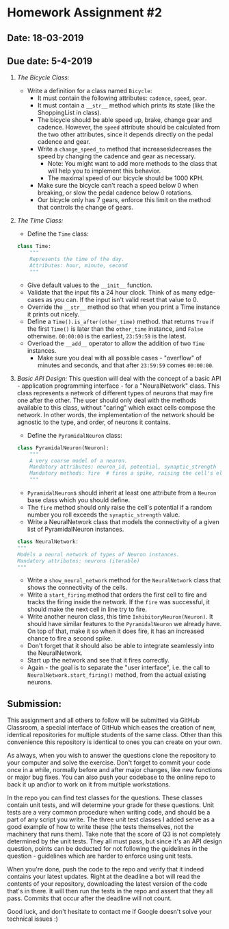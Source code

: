 # Homework Assignment #2

## Date: 18-03-2019
## Due date: 5-4-2019

1. _The Bicycle Class:_
    * Write a definition for a class named ``Bicycle``:
        * It must contain the following attributes: `cadence`, `speed`, `gear`.
        * It must contain a `__str__` method which prints its state (like the ShoppingList in class).
        * The bicycle should be able speed up, brake, change gear and cadence. However, the `speed` attribute should be calculated from the two other attributes, since it depends directly
        on the pedal cadence and gear.
        * Write a `change_speed_to` method that increases\decreases the speed by changing the cadence and gear as necessary.
            - Note: You might want to add more methods to the class that will help you to implement this behavior.
            - The maximal speed of our bicycle should be 1000 KPH.
        * Make sure the bicycle can't reach a speed below 0 when breaking, or slow the pedal cadence below 0 rotations.
        * Our bicycle only has 7 gears, enforce this limit on the method that controls the change of gears.


2. _The Time Class:_
    * Define the `Time` class:
    ```python
    class Time:
        """
        Represents the time of the day.
        Attributes: hour, minute, second
        """
    ```
    * Give default values to the `__init__` function.
    * Validate that the input fits a 24 hour clock. Think of as many edge-cases as you can. If the input
    isn't valid reset that value to 0.
    * Override the `__str__` method so that when you print a Time instance it prints out nicely.
    * Define a `Time().is_after(other_time)` method. that returns `True` if the first `Time()` is later
    than the `other_time` instance, and `False` otherwise. `00:00:00` is the earliest, `23:59:59` is the latest.
    * Overload the `__add__` operator to allow the addition of two `Time` instances.
        - Make sure you deal with all possible cases - "overflow" of minutes
        and seconds, and that after `23:59:59` comes `00:00:00`.


3. _Basic API Design:_
    This question will deal with the concept of a basic API - application programming interface - for a "NeuralNetwork" class. This class represents a network of different types of neurons that may fire one after the other. The user should only deal with the methods available to this class, without "caring" which exact cells compose the network. In other words, the implementation of the network should be agnostic to the type, and order, of neurons it contains.

    * Define the `PyramidalNeuron` class:
    ```python
    class PyramidalNeuron(Neuron):
        """
        A very coarse model of a neuron.
        Mandatory attributes: neuron_id, potential, synaptic_strength
        Mandatory methods: fire  # fires a spike, raising the cell's electric potential.
        """
    ```
    * `PyramidalNeuron`s should inherit at least one attribute from a `Neuron` base class which you should define.
    * The `fire` method should only raise the cell's potential if a random number you roll exceeds the `synaptic_strength` value.
    * Write a NeuralNetwork class that models the connectivity of a given list of PyramidalNeuron instances.

    ```python
    class NeuralNetwork:
    """
    Models a neural network of types of Neuron instances.
    Mandatory attributes: neurons (iterable)
    """
    ```

    * Write a `show_neural_network` method for the `NeuralNetwork` class that shows the connectivity of the cells.
    * Write a `start_firing` method that orders the first cell to fire and tracks the firing inside
    the network. If the `fire` was successful, it should make the next cell in line try to fire.
    * Write another neuron class, this time `InhibitoryNeuron(Neuron)`. It should have similar features to the `PyramidalNeuron` we already have. On top of that, make it so when it does fire, it has an increased chance to fire a second spike.
    * Don't forget that it should also be able to integrate seamlessly into the NeuralNetwork.
    * Start up the network and see that it fires correctly.
    * Again - the goal is to separate the "user interface", i.e. the call
    to `NeuralNetwork.start_firing()` method, from the actual existing neurons.


## Submission:
This assignment and all others to follow will be submitted via GitHub Classroom, a special interface of GitHub which eases the creation of new, identical repositories for multiple students of the same class. Other than this convenience this repository is identical to ones you can create on your own.

As always, when you wish to answer the questions clone the repository to your computer and solve the exercise. Don't forget to commit your code once in a while, normally before and after major changes, like new functions or major bug fixes. You can also push your codebase to the online repo to back it up and\or to work on it from multiple workstations.

In the repo you can find test classes for the questions. These classes contain unit tests, and will determine your grade for these questions. Unit tests are a very common procedure when writing code, and should be a part of any script you write. The three unit test classes I added serve as a good example of how to write these (the tests themselves, not the machinery that runs them). Take note that the score of Q3 is not completely determined by the unit tests. They all must pass, but since it's an API design question, points can be deducted for not following the guidelines in the question - guidelines which are harder to enforce using unit tests.

When you're done, push the code to the repo and verify that it indeed contains your latest updates. Right at the deadline a bot will read the contents of your repository, downloading the latest version of the code that's in there. It will then run the tests in the repo and assert that they all pass. Commits that occur after the deadline will not count.

Good luck, and don't hesitate to contact me if Google doesn't solve your technical issues :)